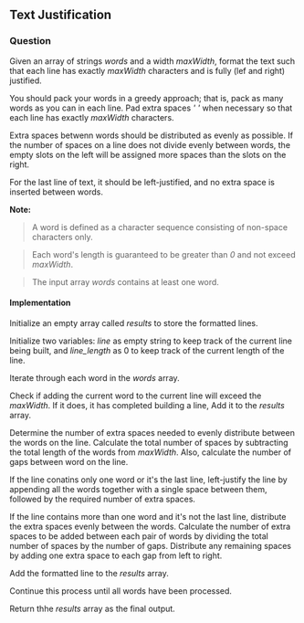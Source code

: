 ## Text Justification 

### Question 

Given an array of strings *words* and a width *maxWidth*, format the text such that each line has exactly *maxWidth* characters and is fully (lef and right) justified.

You should pack your words in a greedy approach; that is, pack as many words as you can in each line. Pad extra spaces *' '* when necessary so that each line has exactly *maxWidth* characters.

Extra spaces betwenn words should be distributed as evenly as possible. If the number of spaces on a line does not divide evenly between words, the empty slots on the left will be assigned more spaces than the slots on the right.

For the last line of text, it should be left-justified, and no extra space is inserted between words.

**Note:**

> A word is defined as a character sequence consisting of non-space characters only.

> Each word's length is guaranteed to be greater than *0* and not exceed *maxWidth*.

> The input array *words* contains at least one word.

#### Implementation 

Initialize an empty array called *results* to store the formatted lines.

Initialize two variables: *line* as empty string to keep track of the current line being built, and *line_length* as 0 to keep track of the current length of the line.

Iterate through each word in the *words* array.

Check if adding the current word to the current line will exceed the *maxWidth*. If it does, it has completed building a line, Add it to the *results* array.

Determine  the number of extra spaces needed to evenly distribute between the words on the line. Calculate the total number of spaces by subtracting the total length of the words from *maxWidth*. Also, calculate the number of gaps between word on the line.

If the line conatins only one word or it's the last line, left-justify the line by appending all the words together with a single space between them, followed by the required number of extra spaces.

If the line contains more than one word and it's not the last line, distribute the extra spaces evenly between the words. Calculate the number of extra spaces to be added between each pair of words by dividing the total number of spaces by the number of gaps. Distribute any remaining spaces by adding one extra space to each gap from left to right.

Add the formatted line to the *results* array.

Continue this process until all words have been processed.

Return thhe *results* array as the final output.
